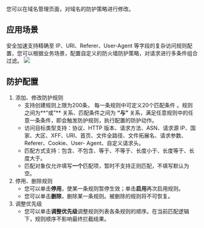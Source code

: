 

您可以在域名管理页面，对域名的防护策略进行修改。

## 应用场景

安全加速支持精确至 IP、URI、Referer、User-Agent 等字段的复杂访问规则配置，您可以根据业务场景，配置自定义的防火墙防护策略，对请求进行多条件组合过滤。
![](https://main.qcloudimg.com/raw/cac328131c9c1d32cd658f7d2da13374.jpg)

## 防护配置
1. 添加、修改防护规则
   - 支持创建规则上限为200条， 每一条规则中可定义20个匹配条件 。规则之间为**“或”** 关系、匹配条件之间为 **“与”** 关系，满足任意规则中的任意一条条件，即会触发防护规则，执行配置的防护动作。
   - 访问目标类型支持：协议、HTTP 版本、请求方法、ASN、请求源 IP、国家、大区、XFF、URI、首页、文件全路径、文件拓展名、请求参数、Referer、Cookie、User- Agent、自定义请求头。
   - 匹配方式支持：包含、不包含、等于、不等于、长度小于、长度等于、长度大于。
   - 匹配对象仅允许填写**一个**匹配项，暂时不支持正则匹配，不填写默认为空。
2. 停用、删除规则
   - 您可以单击**停用**，使某一条规则暂停生效；单击**启用**再次启用规则。
   - 您可以单击**删除**，删除某一条规则。被删除的规则将不可恢复。
3. 调整优先级
   - 您可以单击**调整优先级**调整规则列表各条规则的顺序。在当前匹配逻辑下，规则顺序不影响最终拦截结果。

